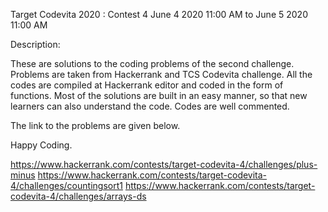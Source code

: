 Target Codevita 2020 : Contest 4
June 4 2020 11:00 AM to June 5 2020 11:00 AM

Description:

These are solutions to the coding problems of the second challenge. Problems are taken from Hackerrank and TCS Codevita challenge. All the codes are compiled at Hackerrank editor and coded in the form of functions. Most of the solutions are built in an easy manner, so that new learners can also understand the code. Codes are well commented.

The link to the problems are given below.

Happy Coding.

https://www.hackerrank.com/contests/target-codevita-4/challenges/plus-minus
https://www.hackerrank.com/contests/target-codevita-4/challenges/countingsort1
https://www.hackerrank.com/contests/target-codevita-4/challenges/arrays-ds

